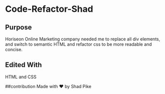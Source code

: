 # Code-Refactor-Shad


## Purpose
Horiseon Online Marketing company needed me to replace all div elements, and switch to semantic HTML and refactor css to be more readable and concise.



## Edited With
HTML and CSS


##contribution
Made with ❤️ by Shad Pike
